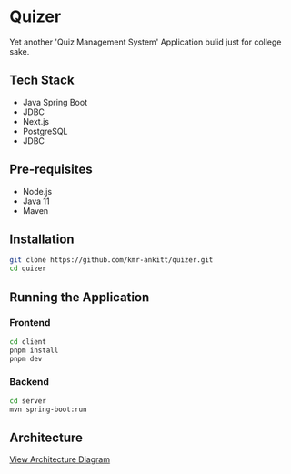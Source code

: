 # Quizer 

Yet another 'Quiz Management System' Application bulid just for college sake.

## Tech Stack
- Java Spring Boot
- JDBC
- Next.js 
- PostgreSQL
- JDBC

## Pre-requisites
- Node.js 
- Java 11
- Maven

## Installation
```bash
git clone https://github.com/kmr-ankitt/quizer.git
cd quizer
```

## Running the Application

### Frontend
```bash
cd client
pnpm install
pnpm dev
```
### Backend
```bash
cd server
mvn spring-boot:run
```

## Architecture

[View Architecture Diagram](https://app.eraser.io/workspace/pNHlgmqH5K7HlpcusALa?origin=share)
